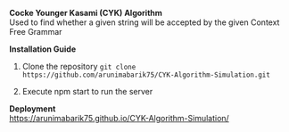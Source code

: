 **Cocke Younger Kasami (CYK) Algorithm**<br />
Used to find whether a given string will be accepted by the given Context Free Grammar

**Installation Guide**

1. Clone the repository 
``` git clone https://github.com/arunimabarik75/CYK-Algorithm-Simulation.git ```

2. Execute npm start to run the server

**Deployment**<br />
https://arunimabarik75.github.io/CYK-Algorithm-Simulation/

